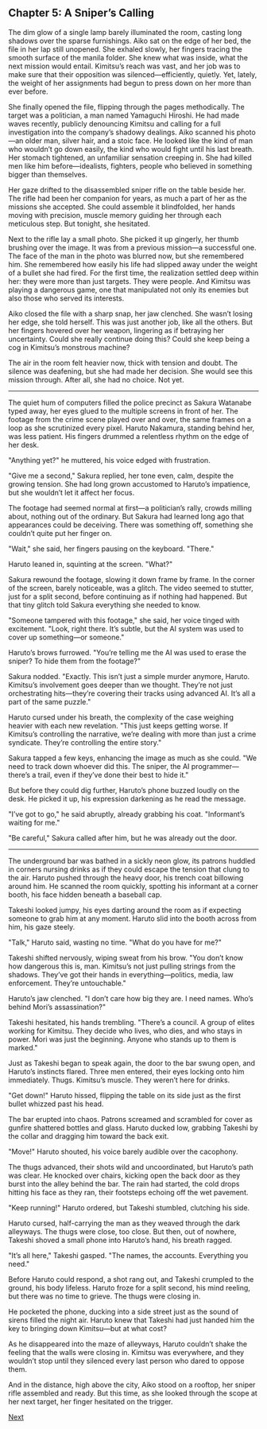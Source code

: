 ## Chapter 5: A Sniper’s Calling

The dim glow of a single lamp barely illuminated the room, casting long shadows over the sparse furnishings. Aiko sat on the edge of her bed, the file in her lap still unopened. She exhaled slowly, her fingers tracing the smooth surface of the manila folder. She knew what was inside, what the next mission would entail. Kimitsu’s reach was vast, and her job was to make sure that their opposition was silenced—efficiently, quietly. Yet, lately, the weight of her assignments had begun to press down on her more than ever before.

She finally opened the file, flipping through the pages methodically. The target was a politician, a man named Yamaguchi Hiroshi. He had made waves recently, publicly denouncing Kimitsu and calling for a full investigation into the company’s shadowy dealings. Aiko scanned his photo—an older man, silver hair, and a stoic face. He looked like the kind of man who wouldn’t go down easily, the kind who would fight until his last breath. Her stomach tightened, an unfamiliar sensation creeping in. She had killed men like him before—idealists, fighters, people who believed in something bigger than themselves.

Her gaze drifted to the disassembled sniper rifle on the table beside her. The rifle had been her companion for years, as much a part of her as the missions she accepted. She could assemble it blindfolded, her hands moving with precision, muscle memory guiding her through each meticulous step. But tonight, she hesitated.

Next to the rifle lay a small photo. She picked it up gingerly, her thumb brushing over the image. It was from a previous mission—a successful one. The face of the man in the photo was blurred now, but she remembered him. She remembered how easily his life had slipped away under the weight of a bullet she had fired. For the first time, the realization settled deep within her: they were more than just targets. They were people. And Kimitsu was playing a dangerous game, one that manipulated not only its enemies but also those who served its interests.

Aiko closed the file with a sharp snap, her jaw clenched. She wasn’t losing her edge, she told herself. This was just another job, like all the others. But her fingers hovered over her weapon, lingering as if betraying her uncertainty. Could she really continue doing this? Could she keep being a cog in Kimitsu’s monstrous machine?

The air in the room felt heavier now, thick with tension and doubt. The silence was deafening, but she had made her decision. She would see this mission through. After all, she had no choice. Not yet.


---

The quiet hum of computers filled the police precinct as Sakura Watanabe typed away, her eyes glued to the multiple screens in front of her. The footage from the crime scene played over and over, the same frames on a loop as she scrutinized every pixel. Haruto Nakamura, standing behind her, was less patient. His fingers drummed a relentless rhythm on the edge of her desk.

"Anything yet?" he muttered, his voice edged with frustration.

"Give me a second," Sakura replied, her tone even, calm, despite the growing tension. She had long grown accustomed to Haruto’s impatience, but she wouldn’t let it affect her focus.

The footage had seemed normal at first—a politician’s rally, crowds milling about, nothing out of the ordinary. But Sakura had learned long ago that appearances could be deceiving. There was something off, something she couldn’t quite put her finger on.

"Wait," she said, her fingers pausing on the keyboard. "There."

Haruto leaned in, squinting at the screen. "What?"

Sakura rewound the footage, slowing it down frame by frame. In the corner of the screen, barely noticeable, was a glitch. The video seemed to stutter, just for a split second, before continuing as if nothing had happened. But that tiny glitch told Sakura everything she needed to know.

"Someone tampered with this footage," she said, her voice tinged with excitement. "Look, right there. It’s subtle, but the AI system was used to cover up something—or someone."

Haruto’s brows furrowed. "You’re telling me the AI was used to erase the sniper? To hide them from the footage?"

Sakura nodded. "Exactly. This isn’t just a simple murder anymore, Haruto. Kimitsu’s involvement goes deeper than we thought. They’re not just orchestrating hits—they’re covering their tracks using advanced AI. It’s all a part of the same puzzle."

Haruto cursed under his breath, the complexity of the case weighing heavier with each new revelation. "This just keeps getting worse. If Kimitsu’s controlling the narrative, we’re dealing with more than just a crime syndicate. They’re controlling the entire story."

Sakura tapped a few keys, enhancing the image as much as she could. "We need to track down whoever did this. The sniper, the AI programmer—there’s a trail, even if they’ve done their best to hide it."

But before they could dig further, Haruto’s phone buzzed loudly on the desk. He picked it up, his expression darkening as he read the message.

"I’ve got to go," he said abruptly, already grabbing his coat. "Informant’s waiting for me."

"Be careful," Sakura called after him, but he was already out the door.


---

The underground bar was bathed in a sickly neon glow, its patrons huddled in corners nursing drinks as if they could escape the tension that clung to the air. Haruto pushed through the heavy door, his trench coat billowing around him. He scanned the room quickly, spotting his informant at a corner booth, his face hidden beneath a baseball cap.

Takeshi looked jumpy, his eyes darting around the room as if expecting someone to grab him at any moment. Haruto slid into the booth across from him, his gaze steely.

"Talk," Haruto said, wasting no time. "What do you have for me?"

Takeshi shifted nervously, wiping sweat from his brow. "You don’t know how dangerous this is, man. Kimitsu’s not just pulling strings from the shadows. They’ve got their hands in everything—politics, media, law enforcement. They’re untouchable."

Haruto’s jaw clenched. "I don’t care how big they are. I need names. Who’s behind Mori’s assassination?"

Takeshi hesitated, his hands trembling. "There’s a council. A group of elites working for Kimitsu. They decide who lives, who dies, and who stays in power. Mori was just the beginning. Anyone who stands up to them is marked."

Just as Takeshi began to speak again, the door to the bar swung open, and Haruto’s instincts flared. Three men entered, their eyes locking onto him immediately. Thugs. Kimitsu’s muscle. They weren’t here for drinks.

"Get down!" Haruto hissed, flipping the table on its side just as the first bullet whizzed past his head.

The bar erupted into chaos. Patrons screamed and scrambled for cover as gunfire shattered bottles and glass. Haruto ducked low, grabbing Takeshi by the collar and dragging him toward the back exit.

"Move!" Haruto shouted, his voice barely audible over the cacophony.

The thugs advanced, their shots wild and uncoordinated, but Haruto’s path was clear. He knocked over chairs, kicking open the back door as they burst into the alley behind the bar. The rain had started, the cold drops hitting his face as they ran, their footsteps echoing off the wet pavement.

"Keep running!" Haruto ordered, but Takeshi stumbled, clutching his side.

Haruto cursed, half-carrying the man as they weaved through the dark alleyways. The thugs were close, too close. But then, out of nowhere, Takeshi shoved a small phone into Haruto’s hand, his breath ragged.

"It’s all here," Takeshi gasped. "The names, the accounts. Everything you need."

Before Haruto could respond, a shot rang out, and Takeshi crumpled to the ground, his body lifeless. Haruto froze for a split second, his mind reeling, but there was no time to grieve. The thugs were closing in.

He pocketed the phone, ducking into a side street just as the sound of sirens filled the night air. Haruto knew that Takeshi had just handed him the key to bringing down Kimitsu—but at what cost?

As he disappeared into the maze of alleyways, Haruto couldn’t shake the feeling that the walls were closing in. Kimitsu was everywhere, and they wouldn’t stop until they silenced every last person who dared to oppose them.

And in the distance, high above the city, Aiko stood on a rooftop, her sniper rifle assembled and ready. But this time, as she looked through the scope at her next target, her finger hesitated on the trigger.

[Next](06.md)

